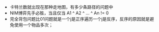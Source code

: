 - 卡特兰数就出现在那种走地图，有多少条路径的问题中
-  NIM博弈先手必胜，当且仅当 A1 ^ A2 ^ … ^ An != 0
-  完全背包问题比01问题就是一个j是正序遍历一个j是反序，反序的原因就是避免使用一个物品多次；
